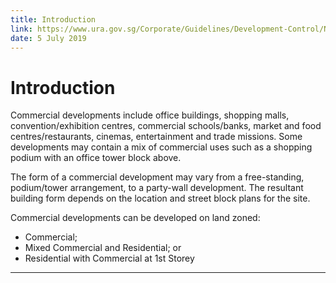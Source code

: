 ```yaml
---
title: Introduction
link: https://www.ura.gov.sg/Corporate/Guidelines/Development-Control/Non-Residential/Commercial/Introduction
date: 5 July 2019
---
```


# Introduction

Commercial developments include office buildings, shopping malls, convention/exhibition centres, commercial schools/banks, market and food centres/restaurants, cinemas, entertainment and trade missions. Some developments may contain a mix of commercial uses such as a shopping podium with an office tower block above.

The form of a commercial development may vary from a free-standing, podium/tower arrangement, to a party-wall development. The resultant building form depends on the location and street block plans for the site.

Commercial developments can be developed on land zoned:

- Commercial;
- Mixed Commercial and Residential; or
- Residential with Commercial at 1st Storey

---


